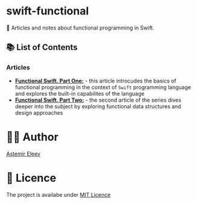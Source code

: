 # swift-functional

🧠 Articles and notes about functional programming in Swift.

## 📚 List of Contents

### Articles
- [**Functional Swift. Part One:**](https://github.com/jVirus/swift-functional/blob/master/Articles/2018-08-05-functional-swift-part-1.md) - this article introcudes the basics of functional programming in the context of `Swift` programming language and explores the built-in capabilites of the language
- [**Functional Swift. Part Two:**](https://github.com/jVirus/swift-functional/blob/master/Articles/2018-08-07-functional-swift-part-2.md) - the second article of the series dives deeper into the subject by exploring functional data structures and design approaches

# 👨‍💻 Author
[Astemir Eleev](https://github.com/jVirus)

# 🔖 Licence
The project is availabe under [MIT Licence](https://github.com/jVirus/swift-functional/blob/master/LICENSE)
